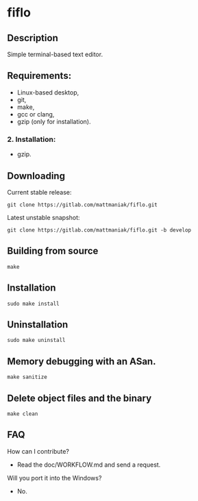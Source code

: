 # fiflo

## Description
Simple terminal-based text editor.

## Requirements:
- Linux-based desktop,
- git,
- make,
- gcc or clang,
- gzip (only for installation).

### 2. Installation:
- gzip.

## Downloading
Current stable release:
```
git clone https://gitlab.com/mattmaniak/fiflo.git
```
Latest unstable snapshot:
```
git clone https://gitlab.com/mattmaniak/fiflo.git -b develop
```

## Building from source
```
make
```

## Installation
```
sudo make install
```

## Uninstallation
```
sudo make uninstall
```

## Memory debugging with an ASan.
```
make sanitize
```

## Delete object files and the binary
```
make clean
```

## FAQ
How can I contribute?
- Read the doc/WORKFLOW.md and send a request.

Will you port it into the Windows?
- No.

